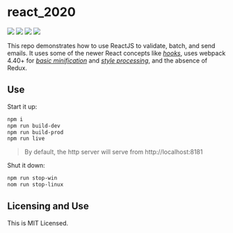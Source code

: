 # react_2020

[![](https://img.shields.io/badge/React-16.13.0-orange.svg)](https://reactjs.org) [![](https://img.shields.io/badge/webpack-4.42.0-black.svg)](https://webpack.js.org) [![](https://img.shields.io/badge/Node.js-13.8.0-yellowgreen.svg)](https://nodejs.org/en/) [![](https://img.shields.io/badge/LICENSE-MIT-green.svg)](./LICENSE)

This repo demonstrates how to use ReactJS to validate, batch, and send emails. It uses some of the newer React concepts like [*hooks*](https://reactjs.org/docs/hooks-intro.html), uses webpack 4.40+ for [*basic minification*](https://webpack.js.org/plugins/uglifyjs-webpack-plugin/) and [*style processing*](https://webpack.js.org/plugins/mini-css-extract-plugin/), and the absence of Redux.

## Use

Start it up:

```BASH
npm i
npm run build-dev
npm run build-prod
npm run live
```

> By default, the http server will serve from http://localhost:8181

Shut it down:

```BASH
npm run stop-win
nom run stop-linux
```

## Licensing and Use

This is MIT Licensed.

